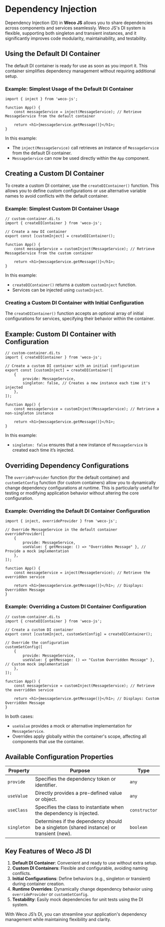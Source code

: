 # Dependency Injection

Dependency Injection (DI) in **Weco JS** allows you to share dependencies across components and services seamlessly. Weco JS's DI system is flexible, supporting both singleton and transient instances, and it significantly improves code modularity, maintainability, and testability.

## Using the Default DI Container

The default DI container is ready for use as soon as you import it. This container simplifies dependency management without requiring additional setup.

### Example: Simplest Usage of the Default DI Container

```tsx
import { inject } from 'weco-js';

function App() {
    const messageService = inject(MessageService); // Retrieve MessageService from the default container

    return <h1>{messageService.getMessage()}</h1>;
}
```

In this example:
* The `inject(MessageService)` call retrieves an instance of `MessageService` from the default DI container.
* `MessageService` can now be used directly within the `App` component.

## Creating a Custom DI Container

To create a custom DI container, use the `createDIContainer()` function. This allows you to define custom configurations or use alternative variable names to avoid conflicts with the default container.

### Example: Simplest Custom DI Container Usage

```tsx
// custom-container.di.ts
import { createDIContainer } from 'weco-js';

// Create a new DI container
export const [customInject] = createDIContainer();

function App() {
    const messageService = customInject(MessageService); // Retrieve MessageService from the custom container

    return <h1>{messageService.getMessage()}</h1>;
}
```

In this example:
* `createDIContainer()` returns a custom `customInject` function.
* Services can be injected using `customInject`.

### Creating a Custom DI Container with Initial Configuration

The `createDIContainer()` function accepts an optional array of initial configurations for services, specifying their behavior within the container.

## Example: Custom DI Container with Configuration

```tsx
// custom-container.di.ts
import { createDIContainer } from 'weco-js';

// Create a custom DI container with an initial configuration
export const [customInject] = createDIContainer([
    {
        provide: MessageService,
        singleton: false, // Creates a new instance each time it's injected
    },
]);

function App() {
    const messageService = customInject(MessageService); // Retrieve a non-singleton instance

    return <h1>{messageService.getMessage()}</h1>;
}
```

In this example:
* `singleton: false` ensures that a new instance of `MessageService` is created each time it’s injected.

## Overriding Dependency Configurations

The `overrideProvider` function (for the default container) and `customSetConfig` function (for custom containers) allow you to dynamically change dependency configurations at runtime. This is particularly useful for testing or modifying application behavior without altering the core configuration.

### Example: Overriding the Default DI Container Configuration

```tsx
import { inject, overrideProvider } from 'weco-js';

// Override MessageService in the default container
overrideProvider([
    {
        provide: MessageService,
        useValue: { getMessage: () => "Overridden Message" }, // Provide a mock implementation
    },
]);

function App() {
    const messageService = inject(MessageService); // Retrieve the overridden service

    return <h1>{messageService.getMessage()}</h1>; // Displays: Overridden Message
}
```

### Example: Overriding a Custom DI Container Configuration

```tsx
// custom-container.di.ts
import { createDIContainer } from 'weco-js';

// Create a custom DI container
export const [customInject, customSetConfig] = createDIContainer();

// Override the configuration
customSetConfig([
    {
        provide: MessageService,
        useValue: { getMessage: () => "Custom Overridden Message" }, // Custom mock implementation
    },
]);

function App() {
    const messageService = customInject(MessageService); // Retrieve the overridden service

    return <h1>{messageService.getMessage()}</h1>; // Displays: Custom Overridden Message
}
```

In both cases:
* `useValue` provides a mock or alternative implementation for `MessageService`.
* Overrides apply globally within the container's scope, affecting all components that use the container.

## Available Configuration Properties
| Property | Purpose | Type |
| --- | --- | --- |
| `provide` | Specifies the dependency token or identifier. | `any` |
| `useValue` | Directly provides a pre-defined value or object. | `any` |
| `useClass` | Specifies the class to instantiate when the dependency is injected. | `constructor` |
| `singleton` | Determines if the dependency should be a singleton (shared instance) or transient (new). | `boolean` |

## Key Features of Weco JS DI
1. **Default DI Container**: Convenient and ready to use without extra setup.
2. **Custom DI Containers**: Flexible and configurable, avoiding naming conflicts.
3. **Initial Configurations**: Define behaviors (e.g., singleton or transient) during container creation.
4. **Runtime Overrides**: Dynamically change dependency behavior using `overrideProvider` or `customSetConfig`.
5. **Testability**: Easily mock dependencies for unit tests using the DI system.

With Weco JS’s DI, you can streamline your application's dependency management while maintaining flexibility and clarity.